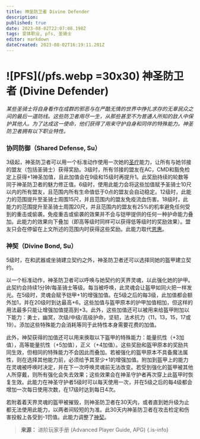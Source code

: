 ```yaml
---
title: 神圣防卫者 Divine Defender
description: 
published: true
date: 2023-08-02T22:07:08.198Z
tags: 变体职业, pfs, 圣骑士
editor: markdown
dateCreated: 2023-08-02T16:19:11.201Z
---
```


# ![PFS](/pfs.webp =30x30) 神圣防卫者 (Divine Defender)
*某些圣骑士将自身看作在成群的邪恶与在严酷无情的世界中挣扎求存的无辜民众之间的最后一道防线。这些防卫者用尽一生，从那些甚至不为普通人所知的敌人中保护其他人。为了达成这一使命，他们获得了用来守护自身和同伴的特殊能力。神圣防卫者拥有以下职业特性。*

### 协同防御（Shared Defense, Su）
3级起，神圣防卫者可以用一个标准动作使用一次她的[圣疗](/圣骑士#圣疗-lay-on-hands-su)能力，让所有与她邻接的盟友（包括圣骑士）获得奖励。3级时，所有邻接的盟友在AC，CMD和豁免检定上获得+1神圣加值，且此加值会在9级和15级时再提升1。此奖励持续的轮数等同于神圣防卫者的魅力修正值。6级时，使用此能力会将这些加值赋予圣骑士10尺以内的所有盟友，且范围内所有生命值低于0点的盟友会自动稳定。12级时，此能力的范围提升至圣骑士周围15尺，并且范围内的盟友免疫流血伤害。18级时，此能力的范围提升至圣骑士周围20尺，并且范围内的盟友有25%的机率避免任何受到的重击或偷袭。免疫重击或偷袭的效果并不会与铠甲提供的任何一种护命能力叠加。此能力的效果向下叠加（即高等级时同样可以获得低等级时的奖励效果）。盟友只会在停留在上文所述的范围内时获得这些奖励。此能力取代[恩惠](/圣骑士#恩惠-mercy-su)。

### 神契（Divine Bond, Su）
5级时，在和武器或坐骑建立契约之外，神圣防卫者还可以选择同她的盔甲建立契约。

以一个标准动作，神圣防卫者可以呼唤与她契约的天界灵魂，以此强化她的护甲。此契约会持续1分钟/每圣骑士等级。每当被呼唤，此灵魂会让盔甲如同火把一样发光。在5级时，灵魂会赋予铠甲+1的增强加值。在5级之后的每3级，此加值都会额外加1，并在20级时到达最高+6。这些加值与盔甲原本的护甲加值相加，但这样的用法最多只能让增强加值提高到+3。此外，这些加值还可以被用来给盔甲附加以下能力：勇士，幽冥，次级/中级/高级护命，坚韧，法术抗力（11，13，15，17或19）。添加这些特殊能力会消耗等同于此特性本身需要花费的加值。

此外，神契获得的加值还可以用来换取以下盔甲的特殊能力：能量抗性（+3加值），高等能量抗性（+5加值），正义（+4加值）。这些奖励和盔甲原本的奖励共同生效，但相同的特殊能力不会因此而叠加。若被强化的盔甲原本不具备魔法属性，则在选择其他能力前，必须给予其至少+1的增强加值。附加到盔甲上的能力在灵魂被呼唤时决定，并在下一次呼唤灵魂前无法改变。若受到强化的盔甲被其他人所穿戴，则所有强化会失去效果；这些效果会在神圣守护者再次穿上此盔甲时恢复生效。此能力在神圣守护者5级时可以每天使用一次，并在5级之后的每4级都会增加一次每日使用次数，在17级时达到每日4次。

若附着着天界灵魂的盔甲被摧毁，则神圣防卫者在30天内，或者直到她升级为止都无法使用此能力，以两者间较短的为准。此30天内神圣防卫者在攻击检定和伤害投骰上各受到-1罚值。此能力调整了[神契](/圣骑士#神契-divine-bond-sp)。

> **来源：** 进阶玩家手册 (Advanced Player Guide, APG)
{.is-info}



 
